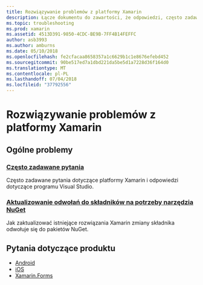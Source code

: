 ```yaml
---
title: Rozwiązywanie problemów z platformy Xamarin
description: Łącze dokumentu do zawartości, że odpowiedzi, często zadawane pytania dotyczące programowania Xamarin opisuje sposób aktualizacji odwołania do składników do narzędzia NuGet, w tym artykule omówiono opcje pomocy technicznej i odpowiedzi na pytania dotyczące produktu.
ms.topic: troubleshooting
ms.prod: xamarin
ms.assetid: 4513D391-9850-4CDC-BE9B-7FF4B14FEFFC
author: asb3993
ms.author: amburns
ms.date: 05/10/2018
ms.openlocfilehash: fe2cfacaa8658357a1c6629b1c1e8676efebd452
ms.sourcegitcommit: 90be517ed7a1dbd221da5be5d1a7228d36f164d0
ms.translationtype: MT
ms.contentlocale: pl-PL
ms.lasthandoff: 07/04/2018
ms.locfileid: "37792556"
---
```

# <a name="xamarin-troubleshooting"></a>Rozwiązywanie problemów z platformy Xamarin

## <a name="general-issues"></a>Ogólne problemy

### <a name="frequently-asked-questionsquestionsindexmd"></a>[Często zadawane pytania](questions/index.md)

Często zadawane pytania dotyczące platformy Xamarin i odpowiedzi dotyczące programu Visual Studio.

### <a name="updating-component-references-to-nugetcomponent-nugetmd"></a>[Aktualizowanie odwołań do składników na potrzeby narzędzia NuGet](component-nuget.md)

Jak zaktualizować istniejące rozwiązania Xamarin zmiany składnika odwołuje się do pakietów NuGet.

## <a name="product-specific-questions"></a>Pytania dotyczące produktu

- [Android](~/android/troubleshooting/questions/index.md)
- [iOS](~/ios/troubleshooting/questions/index.md)
- [Xamarin.Forms](~/xamarin-forms/troubleshooting/questions/index.md)
